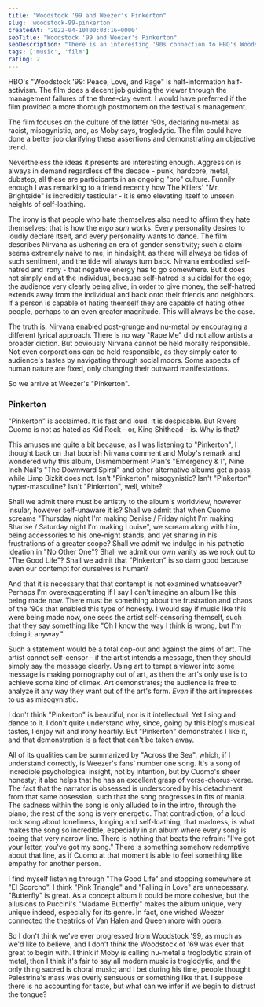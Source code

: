 ```yaml
---
title: "Woodstock '99 and Weezer's Pinkerton"
slug: 'woodstock-99-pinkerton'
createdAt: '2022-04-10T00:03:16+0000'
seoTitle: "Woodstock '99 and Weezer's Pinkerton"
seoDescription: "There is an interesting '90s connection to HBO's Woodstock '99 and Weezer's Pinkerton."
tags: ['music', 'film']
rating: 2
---
```


HBO's "Woodstock '99: Peace, Love, and Rage" is half-information half-activism. The film does a decent job guiding the viewer through the management failures of the three-day event. I would have preferred if the film provided a more thorough postmortem on the festival's management.

The film focuses on the culture of the latter '90s, declaring nu-metal as racist, misogynistic, and, as Moby says, troglodytic. The film could have done a better job clarifying these assertions and demonstrating an objective trend.

Nevertheless the ideas it presents are interesting enough. Aggression is always in demand regardless of the decade - punk, hardcore, metal, dubstep, all these are participants in an ongoing "bro" culture. Funnily enough I was remarking to a friend recently how The Killers' "Mr. Brightside" is incredibly testicular - it is emo elevating itself to unseen heights of self-loathing.

The irony is that people who hate themselves also need to affirm they hate themselves; that is how the _ergo sum_ works. Every personality desires to loudly declare itself, and every personality wants to dance. The film describes Nirvana as ushering an era of gender sensitivity; such a claim seems extremely naive to me, in hindsight, as there will always be tides of such sentiment, and the tide will always turn back. Nirvana embodied self-hatred and irony - that negative energy has to go somewhere. But it does not simply end at the individual, because self-hatred is suicidal for the ego; the audience very clearly being alive, in order to give money, the self-hatred extends away from the individual and back onto their friends and neighbors. If a person is capable of hating themself they are capable of hating other people, perhaps to an even greater magnitude. This will always be the case.

The truth is, Nirvana enabled post-grunge and nu-metal by encouraging a different lyrical approach. There is no way "Rape Me" did not allow artists a broader diction. But obviously Nirvana cannot be held morally responsible. Not even corporations can be held responsible, as they simply cater to audience's tastes by navigating through social moors. Some aspects of human nature are fixed, only changing their outward manifestations.

So we arrive at Weezer's "Pinkerton".

### Pinkerton

"Pinkerton" is acclaimed. It is fast and loud. It is despicable. But Rivers Cuomo is not as hated as Kid Rock - or, King Shithead - is. Why is that?

This amuses me quite a bit because, as I was listening to "Pinkerton", I thought back on that boorish Nirvana comment and Moby's remark and wondered why this album, Dismemberment Plan's "Emergency & I", Nine Inch Nail's "The Downward Spiral" and other alternative albums get a pass, while Limp Bizkit does not. Isn't "Pinkerton" misogynistic? Isn't "Pinkerton" hyper-masculine? Isn't "Pinkerton", well, white?

Shall we admit there must be artistry to the album's worldview, however insular, however self-unaware it is? Shall we admit that when Cuomo screams "Thursday night I'm making Denise / Friday night I'm making Sharise / Saturday night I'm making Louise", we scream along with him, being accessories to his one-night stands, and yet sharing in his frustrations of a greater scope? Shall we admit we indulge in his pathetic ideation in "No Other One"? Shall we admit our own vanity as we rock out to "The Good Life"? Shall we admit that "Pinkerton" is so darn good because even our contempt for ourselves is human?

And that it is necessary that that contempt is not examined whatsoever? Perhaps I'm overexaggerating if I say I can't imagine an album like this being made now. There must be something about the frustration and chaos of the '90s that enabled this type of honesty. I would say if music like this were being made now, one sees the artist self-censoring themself, such that they say something like "Oh I know the way I think is wrong, but I'm doing it anyway."

Such a statement would be a total cop-out and against the aims of art. The artist cannot self-censor - if the artist intends a message, then they should simply say the message clearly. Using art to tempt a viewer into some message is making pornography out of art, as then the art's only use is to achieve some kind of climax. Art demonstrates; the audience is free to analyze it any way they want out of the art's form. _Even_ if the art impresses to us as misogynistic.

I don't think "Pinkerton" is beautiful, nor is it intellectual. Yet I sing and dance to it. I don't quite understand why, since, going by this blog's musical tastes, I enjoy wit and irony heartily. But "Pinkerton" demonstrates I like it, and that demonstration is a fact that can't be taken away.

All of its qualities can be summarized by "Across the Sea", which, if I understand correctly, is Weezer's fans' number one song. It's a song of incredible psychological insight, not by intention, but by Cuomo's sheer honesty; it also helps that he has an excellent grasp of verse-chorus-verse. The fact that the narrator is obsessed is underscored by his detachment from that same obsession, such that the song progresses in fits of mania. The sadness within the song is only alluded to in the intro, through the piano; the rest of the song is very energetic. That contradiction, of a loud rock song about loneliness, longing and self-loathing, that madness, is what makes the song so incredible, especially in an album where every song is toeing that very narrow line. There is nothing that beats the refrain: "I've got your letter, you've got my song." There is something somehow redemptive about that line, as if Cuomo at that moment is able to feel something like empathy for another person.

I find myself listening through "The Good Life" and stopping somewhere at "El Scorcho". I think "Pink Triangle" and "Falling in Love" are unnecessary. "Butterfly" is great. As a concept album it could be more cohesive, but the allusions to Puccini's "Madame Butterfly" makes the album unique, very unique indeed, especially for its genre. In fact, one wished Weezer connected the theatrics of Van Halen and Queen more with opera.

So I don't think we've ever progressed from Woodstock '99, as much as we'd like to believe, and I don't think the Woodstock of '69 was ever that great to begin with. I think if Moby is calling nu-metal a troglodytic strain of metal, then I think it's fair to say all modern music is troglodytic, and the only thing sacred is choral music; and I bet during his time, people thought Palestrina's mass was overly sensuous or something like that. I suppose there is no accounting for taste, but what can we infer if we begin to distrust the tongue?
